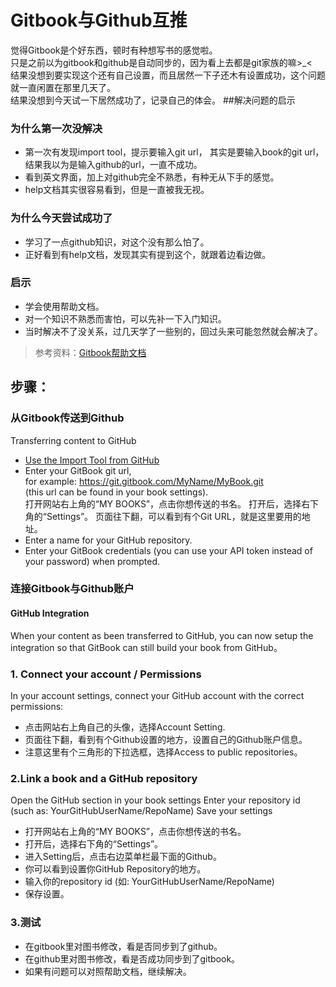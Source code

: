 # Gitbook与Github互推
  
觉得Gitbook是个好东西，顿时有种想写书的感觉啦。  
只是之前以为gitbook和github是自动同步的，因为看上去都是git家族的嘛>_<  
结果没想到要实现这个还有自己设置，而且居然一下子还木有设置成功，这个问题就一直闲置在那里几天了。  
结果没想到今天试一下居然成功了，记录自己的体会。
##解决问题的启示
### 为什么第一次没解决
- 第一次有发现import tool，提示要输入git url，
其实是要输入book的git url，结果我以为是输入github的url，一直不成功。
- 看到英文界面，加上对github完全不熟悉，有种无从下手的感觉。
- help文档其实很容易看到，但是一直被我无视。
### 为什么今天尝试成功了
- 学习了一点github知识，对这个没有那么怕了。
- 正好看到有help文档，发现其实有提到这个，就跟着边看边做。
### 启示
- 学会使用帮助文档。
- 对一个知识不熟悉而害怕，可以先补一下入门知识。
- 当时解决不了没关系，过几天学了一些别的，回过头来可能忽然就会解决了。

>参考资料：[Gitbook帮助文档](https://help.gitbook.com/github/index.html)

## 步骤：
### 从Gitbook传送到Github
Transferring content to GitHub  

- [Use the Import Tool from GitHub](http://import.github.com/new)
- Enter your GitBook git url,   
for example: https://git.gitbook.com/MyName/MyBook.git   
(this url can be found in your book settings).  
打开网站右上角的“MY BOOKS”，点击你想传送的书名。
打开后，选择右下角的“Settings”。
页面往下翻，可以看到有个Git URL，就是这里要用的地址。
- Enter a name for your GitHub repository.
- Enter your GitBook credentials (you can use your API token instead of your password) when prompted.

### 连接Gitbook与Github账户

#### GitHub Integration
When your content as been transferred to GitHub, you can now setup the integration so that GitBook can still build your book from GitHub。

### 1. Connect your account / Permissions
In your account settings, connect your GitHub account with the correct permissions:
- 点击网站右上角自己的头像，选择Account Setting.
- 页面往下翻，看到有个Github设置的地方，设置自己的Github账户信息。  
- 注意这里有个三角形的下拉选框，选择Access to public repositories。




### 2.Link a book and a GitHub repository
Open the GitHub section in your book settings
Enter your repository id (such as: YourGitHubUserName/RepoName)
Save your settings
- 打开网站右上角的“MY BOOKS”，点击你想传送的书名。  
- 打开后，选择右下角的“Settings”。
- 进入Setting后，点击右边菜单栏最下面的Github。
- 你可以看到设置你GitHub Repository的地方。
- 输入你的repository id (如: YourGitHubUserName/RepoName)
- 保存设置。

### 3.测试
- 在gitbook里对图书修改，看是否同步到了github。
- 在github里对图书修改，看是否成功同步到了gitbook。
- 如果有问题可以对照帮助文档，继续解决。